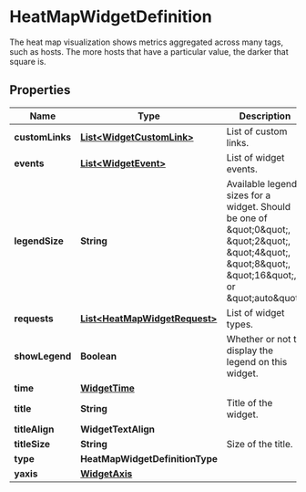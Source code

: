 # HeatMapWidgetDefinition

The heat map visualization shows metrics aggregated across many tags, such as hosts. The more hosts that have a particular value, the darker that square is.

## Properties

| Name            | Type                                                            | Description                                                                                                                                                        | Notes      |
| --------------- | --------------------------------------------------------------- | ------------------------------------------------------------------------------------------------------------------------------------------------------------------ | ---------- |
| **customLinks** | [**List&lt;WidgetCustomLink&gt;**](WidgetCustomLink.md)         | List of custom links.                                                                                                                                              | [optional] |
| **events**      | [**List&lt;WidgetEvent&gt;**](WidgetEvent.md)                   | List of widget events.                                                                                                                                             | [optional] |
| **legendSize**  | **String**                                                      | Available legend sizes for a widget. Should be one of \&quot;0\&quot;, \&quot;2\&quot;, \&quot;4\&quot;, \&quot;8\&quot;, \&quot;16\&quot;, or \&quot;auto\&quot;. | [optional] |
| **requests**    | [**List&lt;HeatMapWidgetRequest&gt;**](HeatMapWidgetRequest.md) | List of widget types.                                                                                                                                              |
| **showLegend**  | **Boolean**                                                     | Whether or not to display the legend on this widget.                                                                                                               | [optional] |
| **time**        | [**WidgetTime**](WidgetTime.md)                                 |                                                                                                                                                                    | [optional] |
| **title**       | **String**                                                      | Title of the widget.                                                                                                                                               | [optional] |
| **titleAlign**  | **WidgetTextAlign**                                             |                                                                                                                                                                    | [optional] |
| **titleSize**   | **String**                                                      | Size of the title.                                                                                                                                                 | [optional] |
| **type**        | **HeatMapWidgetDefinitionType**                                 |                                                                                                                                                                    |
| **yaxis**       | [**WidgetAxis**](WidgetAxis.md)                                 |                                                                                                                                                                    | [optional] |
